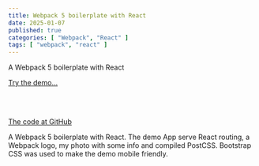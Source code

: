 ```yaml
---
title: Webpack 5 boilerplate with React
date: 2025-01-07
published: true
categories: [ "Webpack", "React" ]
tags: [ "webpack", "react" ]
---
```



A Webpack 5 boilerplate with React

<a href="https://webpack5react.persteenolsen.com/" target="_blank">Try the demo...</a>

<br /><br />

<a href="https://github.com/persteenolsen/webpack-5-react-boilerplate" target="_blank">The code at GitHub</a>

A Webpack 5 boilerplate with React. The demo App serve React routing, a Webpack logo, my photo with some info and compiled PostCSS. Bootstrap CSS was used to make the demo mobile friendly.

